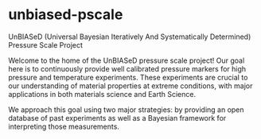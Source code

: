 unbiased-pscale
===============

UnBIASeD (Universal Bayesian Iteratively And Systematically Determined) Pressure Scale Project

Welcome to the home of the UnBIASeD pressure scale project! Our goal here is to continuously provide well calibrated pressure markers for high pressure and temperature experiments. These experiments are crucial to our understanding of material properties at extreme conditions, with major applications in both materials science and Earth Science. 

We approach this goal using two major strategies: by providing an open database of past experiments as well as a Bayesian framework for interpreting those measurements.
